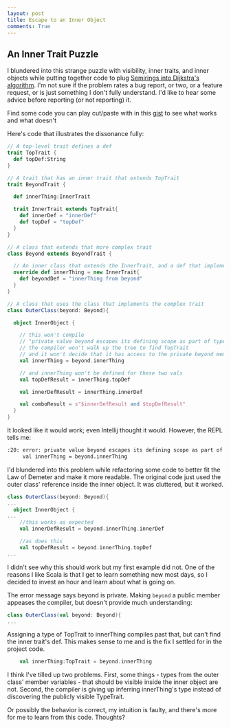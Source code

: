 ```yaml
---
layout: post
title: Escape to an Inner Object
comments: True
---
```

## An Inner Trait Puzzle

I blundered into this strange puzzle with visibility, inner traits, and inner objects while putting together code to plug [Semirings into Dijkstra's algorithm](https://github.com/dwalend/ScalaGraphMinimizer). I'm not sure if the problem rates a bug report, or two, or a feature request, or is just something I don't fully understand. I'd like to hear some advice before reporting (or not reporting) it.

Find some code you can play cut/paste with in this [gist](https://gist.github.com/dwalend/464a3c69c94165f02cd4) to see what works and what doesn't

Here's code that illustrates the dissonance fully:

```scala
// A top-level trait defines a def
trait TopTrait {
  def topDef:String
}

// A trait that has an inner trait that extends TopTrait
trait BeyondTrait {

  def innerThing:InnerTrait

  trait InnerTrait extends TopTrait{
    def innerDef = "innerDef"
    def topDef = "topDef"
  }
}

// A class that extends that more complex trait
class Beyond extends BeyondTrait {

  // An inner class that extends the InnerTrait, and a def that implements the more complex trait's contract
  override def innerThing = new InnerTrait{
    def beyondDef = "innerThing from beyond"
  }
}

// A class that uses the class that implements the complex trait
class OuterClass(beyond: Beyond){

  object InnerObject {

    // this won't compile
    // "private value beyond escapes its defining scope as part of type OuterClass.this.beyond.InnerTrait"
    // the compiler won't walk up the tree to find TopTrait
    // and it won't decide that it has access to the private beyond member
    val innerThing = beyond.innerThing

    // and innerThing won't be defined for these two vals
    val topDefResult = innerThing.topDef

    val innerDefResult = innerThing.innerDef

    val comboResult = s"$innerDefResult and $topDefResult"
  }
}
```

It looked like it would work; even Intellij thought it would. However, the REPL tells me: 

```bash
:20: error: private value beyond escapes its defining scope as part of type OuterClass.this.beyond.InnerTrait
     val innerThing = beyond.innerThing
```

I'd blundered into this problem while refactoring some code to better fit the Law of Demeter and make it more readable. The original code just used the outer class' reference inside the inner object. It was cluttered, but it worked.

```scala
class OuterClass(beyond: Beyond){
...
  object InnerObject {
...
    //this works as expected
    val innerDefResult = beyond.innerThing.innerDef

    //as does this
    val topDefResult = beyond.innerThing.topDef
...
```

I didn't see why this should work but my first example did not. One of the reasons I like Scala is that I get to learn something new most days, so I decided to invest an hour and learn about what is going on.

The error message says beyond is private. Making ```beyond``` a public member appeases the compiler, but doesn't provide much understanding:

```scala
class OuterClass(val beyond: Beyond){
...
```

Assigning a type of TopTrait to innerThing compiles past that, but can't find the inner trait's def. This makes sense to me and is the fix I settled for in the project code. 

```scala 
    val innerThing:TopTrait = beyond.innerThing
```

I think I've tilled up two problems. First, some things - types from the outer class' member variables - that should be visible inside the inner object are not. Second, the compiler is giving up inferring innerThing's type instead of discovering the publicly visible TypeTrait.

Or possibly the behavior is correct, my intuition is faulty, and there's more for me to learn from this code. Thoughts?

